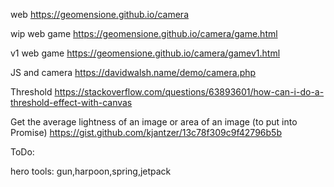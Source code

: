 web https://geomensione.github.io/camera 

wip web game https://geomensione.github.io/camera/game.html

v1 web game https://geomensione.github.io/camera/gamev1.html

JS and camera https://davidwalsh.name/demo/camera.php

Threshold https://stackoverflow.com/questions/63893601/how-can-i-do-a-threshold-effect-with-canvas

Get the average lightness of an image or area of an image (to put into Promise) https://gist.github.com/kjantzer/13c78f309c9f42796b5b

ToDo:

hero tools: gun,harpoon,spring,jetpack

